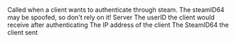 <function name="HolyLib:OnNotifyClientConnect" parent="" type="hook">
	<description>
		Called when a client wants to authenticate through steam.
		<warning>
			The steamID64 may be spoofed, so don't rely on it!
		</warning>
		<added version="0.7"></added>
	</description>
	<realm>Server</realm>
	<args>
		<arg name="nextUserID" type="number">The userID the client would receive after authenticating</arg>
		<arg name="ipAddress" type="string">The IP address of the client</arg>
		<arg name="steamID64" type="number">The SteamID64 the client sent</arg>
	</args>
</function>
